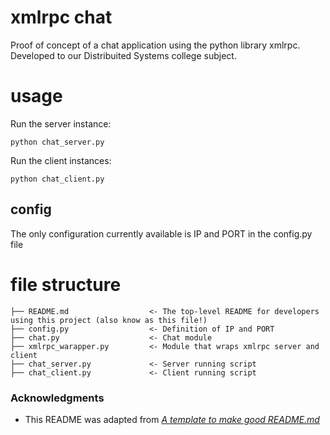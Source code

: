 # xmlrpc chat
Proof of concept of a chat application using the python library xmlrpc. Developed to our Distribuited Systems college subject.

# usage 
Run the server instance:
``` 
python chat_server.py 
```

Run the client instances:

``` 
python chat_client.py
```

## config
The only configuration currently available is IP and PORT in the config.py file


# file structure
    ├── README.md                  <- The top-level README for developers using this project (also know as this file!)
    ├── config.py                  <- Definition of IP and PORT
    ├── chat.py                    <- Chat module
    ├── xmlrpc_warapper.py         <- Module that wraps xmlrpc server and client
    ├── chat_server.py             <- Server running script
    ├── chat_client.py             <- Client running script

### Acknowledgments
* This README was adapted from [*A template to make good README.md*](https://gist.github.com/PurpleBooth/109311bb0361f32d87a2)